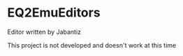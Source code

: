 # EQ2EmuEditors
Editor written by Jabantiz

This project is not developed and doesn't work at this time
